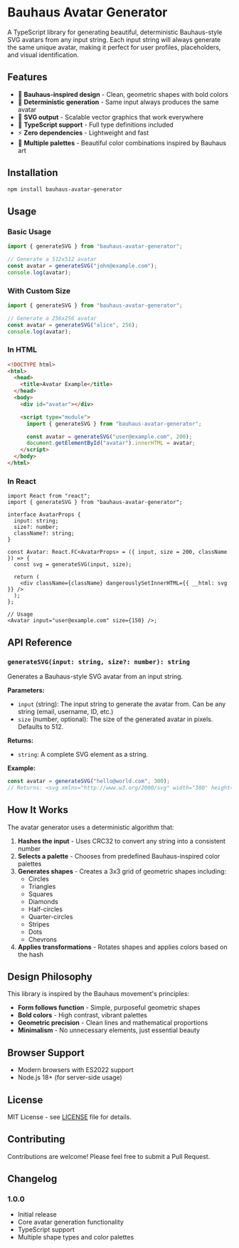# Bauhaus Avatar Generator

A TypeScript library for generating beautiful, deterministic Bauhaus-style SVG avatars from any input string. Each input string will always generate the same unique avatar, making it perfect for user profiles, placeholders, and visual identification.

## Features

- 🎨 **Bauhaus-inspired design** - Clean, geometric shapes with bold colors
- 🔄 **Deterministic generation** - Same input always produces the same avatar
- 📱 **SVG output** - Scalable vector graphics that work everywhere
- 🎯 **TypeScript support** - Full type definitions included
- ⚡ **Zero dependencies** - Lightweight and fast
- 🎲 **Multiple palettes** - Beautiful color combinations inspired by Bauhaus art

## Installation

```bash
npm install bauhaus-avatar-generator
```

## Usage

### Basic Usage

```typescript
import { generateSVG } from "bauhaus-avatar-generator";

// Generate a 512x512 avatar
const avatar = generateSVG("john@example.com");
console.log(avatar);
```

### With Custom Size

```typescript
import { generateSVG } from "bauhaus-avatar-generator";

// Generate a 256x256 avatar
const avatar = generateSVG("alice", 256);
console.log(avatar);
```

### In HTML

```html
<!DOCTYPE html>
<html>
  <head>
    <title>Avatar Example</title>
  </head>
  <body>
    <div id="avatar"></div>

    <script type="module">
      import { generateSVG } from "bauhaus-avatar-generator";

      const avatar = generateSVG("user@example.com", 200);
      document.getElementById("avatar").innerHTML = avatar;
    </script>
  </body>
</html>
```

### In React

```tsx
import React from "react";
import { generateSVG } from "bauhaus-avatar-generator";

interface AvatarProps {
  input: string;
  size?: number;
  className?: string;
}

const Avatar: React.FC<AvatarProps> = ({ input, size = 200, className }) => {
  const svg = generateSVG(input, size);

  return (
    <div className={className} dangerouslySetInnerHTML={{ __html: svg }} />
  );
};

// Usage
<Avatar input="user@example.com" size={150} />;
```

## API Reference

### `generateSVG(input: string, size?: number): string`

Generates a Bauhaus-style SVG avatar from an input string.

**Parameters:**

- `input` (string): The input string to generate the avatar from. Can be any string (email, username, ID, etc.)
- `size` (number, optional): The size of the generated avatar in pixels. Defaults to 512.

**Returns:**

- `string`: A complete SVG element as a string.

**Example:**

```typescript
const avatar = generateSVG("hello@world.com", 300);
// Returns: <svg xmlns="http://www.w3.org/2000/svg" width="300" height="300" viewBox="0 0 300 300">...</svg>
```

## How It Works

The avatar generator uses a deterministic algorithm that:

1. **Hashes the input** - Uses CRC32 to convert any string into a consistent number
2. **Selects a palette** - Chooses from predefined Bauhaus-inspired color palettes
3. **Generates shapes** - Creates a 3x3 grid of geometric shapes including:
   - Circles
   - Triangles
   - Squares
   - Diamonds
   - Half-circles
   - Quarter-circles
   - Stripes
   - Dots
   - Chevrons
4. **Applies transformations** - Rotates shapes and applies colors based on the hash

## Design Philosophy

This library is inspired by the Bauhaus movement's principles:

- **Form follows function** - Simple, purposeful geometric shapes
- **Bold colors** - High contrast, vibrant palettes
- **Geometric precision** - Clean lines and mathematical proportions
- **Minimalism** - No unnecessary elements, just essential beauty

## Browser Support

- Modern browsers with ES2022 support
- Node.js 18+ (for server-side usage)

## License

MIT License - see [LICENSE](LICENSE) file for details.

## Contributing

Contributions are welcome! Please feel free to submit a Pull Request.

## Changelog

### 1.0.0

- Initial release
- Core avatar generation functionality
- TypeScript support
- Multiple shape types and color palettes
